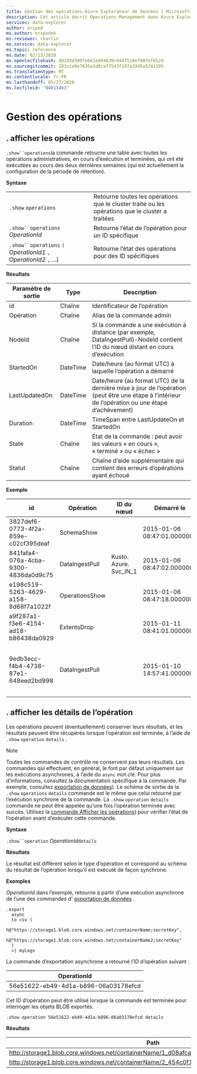 ```yaml
---
title: Gestion des opérations-Azure Explorateur de données | Microsoft Docs
description: Cet article décrit Operations Management dans Azure Explorateur de données.
services: data-explorer
author: orspod
ms.author: orspodek
ms.reviewer: rkarlin
ms.service: data-explorer
ms.topic: reference
ms.date: 02/13/2020
ms.openlocfilehash: 40103d399feb61e994639c9447510ef90fef652d
ms.sourcegitcommit: 283cce0e7635a2d8ca77543f297a3345a5201395
ms.translationtype: MT
ms.contentlocale: fr-FR
ms.lasthandoff: 05/27/2020
ms.locfileid: "84011463"
---
```

# <a name="operations-management"></a>Gestion des opérations

## <a name="show-operations"></a>. afficher les opérations

`.show``operations`la commande retourne une table avec toutes les opérations administratives, en cours d’exécution et terminées, qui ont été exécutées au cours des deux dernières semaines (qui est actuellement la configuration de la période de rétention).

**Syntaxe**

|||
|---|---| 
|`.show` `operations`              |Retourne toutes les opérations que le cluster traite ou les opérations que le cluster a traitées
|`.show``operations` *OperationId*|Retourne l’état de l’opération pour un ID spécifique 
|`.show``operations` `(` *OperationId1* `,` *OperationId2* `,` ...)|Retourne l’état des opérations pour des ID spécifiques

**Résultats**
 
|Paramètre de sortie |Type |Description
|---|---|---
|id |Chaîne |Identificateur de l’opération
|Opération |Chaîne |Alias de la commande admin
|NodeId |Chaîne |Si la commande a une exécution à distance (par exemple, DataIngestPull)-NodeId contient l’ID du nœud distant en cours d’exécution
|StartedOn |DateTime |Date/heure (au format UTC) à laquelle l’opération a démarré
|LastUpdatedOn |DateTime |Date/heure (au format UTC) de la dernière mise à jour de l’opération (peut être une étape à l’intérieur de l’opération ou une étape d’achèvement)
|Duration |DateTime |TimeSpan entre LastUpdateOn et StartedOn
|State |Chaîne |État de la commande : peut avoir les valeurs « en cours », « terminé » ou « échec »
|Statut |Chaîne |Chaîne d’aide supplémentaire qui contient des erreurs d’opérations ayant échoué
 
**Exemple**
 
|id |Opération |ID du nœud |Démarré le |Dernière mise à jour le |Duration |State |Statut 
|--|--|--|--|--|--|--|--
|3827def6-0773-4f2a-859e-c02cf395deaf |SchemaShow | |2015-01-06 08:47:01.0000000 |2015-01-06 08:47:01.0000000 |0001-01-01 00:00:00.0000000 |Effectué |
|841fafa4-076a-4cba-9300-4836da0d9c75 |DataIngestPull |Kusto. Azure. Svc_IN_1 |2015-01-06 08:47:02.0000000 |2015-01-06 08:48:19.0000000 |0001-01-01 00:01:17.0000000 |Effectué |
|e198c519-5263-4629-a158-8d68f7a1022f |OperationsShow | |2015-01-06 08:47:18.0000000 |2015-01-06 08:47:18.0000000 |0001-01-01 00:00:00.0000000 |Effectué |
|a9f287a1-f3e6-4154-ad18-b86438da0929 |ExtentsDrop | |2015-01-11 08:41:01.0000000 |0001-01-01 00:00:00.0000000 |0001-01-01 00:00:00.0000000 |InProgress |
|9edb3ecc-f4b4-4738-87e1-648eed2bd998 |DataIngestPull | |2015-01-10 14:57:41.0000000 |2015-01-10 14:57:41.0000000 |0001-01-01 00:00:00.0000000 |Failed |La collection a été modifiée. L’opération d’énumération ne peut pas s’exécuter.

## <a name="show-operation-details"></a>. afficher les détails de l’opération

Les opérations peuvent (éventuellement) conserver leurs résultats, et les résultats peuvent être récupérés lorsque l’opération est terminée, à l’aide de `.show` `operation` `details` .

> [!NOTE]
> Toutes les commandes de contrôle ne conservent pas leurs résultats. Les commandes qui effectuent, en général, le font par défaut uniquement sur les exécutions asynchrones, à l’aide du `async` mot clé. Pour plus d’informations, consultez la documentation spécifique à la commande. Par exemple, consultez [exportation de données](data-export/index.md)).
> Le schéma de sortie de la `.show` `operations` `details` commande est le même que celui retourné par l’exécution synchrone de la commande.
> La `.show` `operation` `details` commande ne peut être appelée qu’une fois l’opération terminée avec succès. Utilisez la [commande Afficher les opérations](#show-operations)) pour vérifier l’état de l’opération avant d’exécuter cette commande.

**Syntaxe**

`.show``operation` *OperationId*`details`

**Résultats**

Le résultat est différent selon le type d’opération et correspond au schéma du résultat de l’opération lorsqu’il est exécuté de façon synchrone.

**Exemples**

*OperationId* dans l’exemple, retourne à partir d’une exécution asynchrone de l’une des commandes d' [exportation de données](../management/data-export/index.md) .

```kusto 
.export 
  async 
  to csv ( 
    h@"https://storage1.blob.core.windows.net/containerName;secretKey", 
    h@"https://storage1.blob.core.windows.net/containerName2;secretKey" 
  ) 
  <| myLogs 

```

La commande d’exportation asynchrone a retourné l’ID d’opération suivant :

|OperationId|
|---|
|56e51622-eb49-4d1a-b896-06a03178efcd|

Cet ID d’opération peut être utilisé lorsque la commande est terminée pour interroger les objets BLOB exportés. 

```kusto
.show operation 56e51622-eb49-4d1a-b896-06a03178efcd details 
```

**Résultats**

|Path|NumRecords|
|---|---|
|http://storage1.blob.core.windows.net/containerName/1_d08afcae2f044c1092b279412dcb571b.csv|10|
|http://storage1.blob.core.windows.net/containerName/2_454c0f1359e24795b6529da8a0101330.csv|15|
